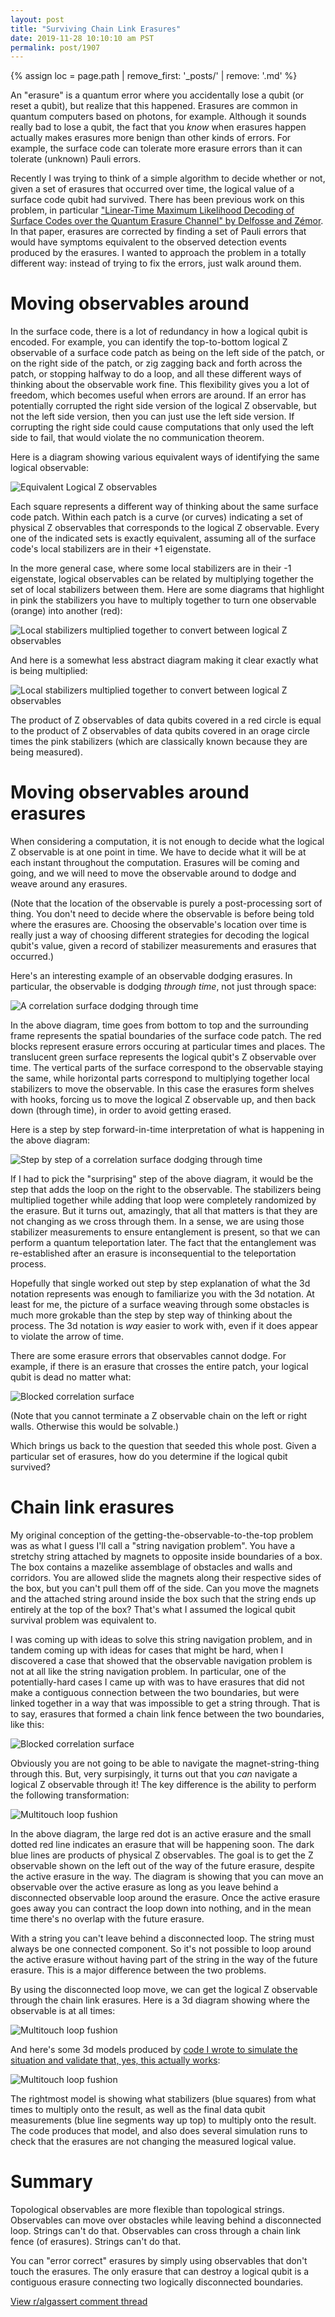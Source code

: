 ```yaml
---
layout: post
title: "Surviving Chain Link Erasures"
date: 2019-11-28 10:10:10 am PST
permalink: post/1907
---
```


{% assign loc = page.path | remove_first: '_posts/' | remove: '.md' %}

An "erasure" is a quantum error where you accidentally lose a qubit (or reset a qubit), but realize that this happened.
Erasures are common in quantum computers based on photons, for example.
Although it sounds really bad to lose a qubit, the fact that you *know* when erasures happen actually makes erasures more benign than other kinds of errors.
For example, the surface code can tolerate more erasure errors than it can tolerate (unknown) Pauli errors.

Recently I was trying to think of a simple algorithm to decide whether or not, given a set of erasures that occurred over time, the logical value of a surface code qubit had survived.
There has been previous work on this problem, in particular ["Linear-Time Maximum Likelihood Decoding of Surface Codes over the Quantum Erasure Channel" by Delfosse and Zémor](https://arxiv.org/abs/1703.01517).
In that paper, erasures are corrected by finding a set of Pauli errors that would have symptoms equivalent to the observed detection events produced by the erasures.
I wanted to approach the problem in a totally different way: instead of trying to fix the errors, just walk around them.

# Moving observables around

In the surface code, there is a lot of redundancy in how a logical qubit is encoded.
For example, you can identify the top-to-bottom logical Z observable of a surface code patch as being on the left side of the patch, or on the right side of the patch, or zig zagging back and forth across the patch, or stopping halfway to do a loop, and all these different ways of thinking about the observable work fine.
This flexibility gives you a lot of freedom, which becomes useful when errors are around.
If an error has potentially corrupted the right side version of the logical Z observable, but not the left side version, then you can just use the left side version.
If corrupting the right side could cause computations that only used the left side to fail, that would violate the no communication theorem.

Here is a diagram showing various equivalent ways of identifying the same logical observable:

<img src="/assets/{{ loc }}/equivalent-observables.png" title="Equivalent Logical Z observables" style="max-width: 100%"/>

Each square represents a different way of thinking about the same surface code patch.
Within each patch is a curve (or curves) indicating a set of physical Z observables that corresponds to the logical Z observable.
Every one of the indicated sets is exactly equivalent, assuming all of the surface code's local stabilizers are in their +1 eigenstate.

In the more general case, where some local stabilizers are in their -1 eigenstate, logical observables can be related by multiplying together the set of local stabilizers between them.
Here are some diagrams that highlight in pink the stabilizers you have to multiply together to turn one observable (orange) into another (red):

<img src="/assets/{{ loc }}/equivalent-observables-2.png" title="Local stabilizers multiplied together to convert between logical Z observables" style="max-width: 100%"/>

And here is a somewhat less abstract diagram making it clear exactly what is being multiplied:

<img src="/assets/{{ loc }}/equivalent-observables-3.png" title="Local stabilizers multiplied together to convert between logical Z observables" style="max-width: 100%"/>

The product of Z observables of data qubits covered in a red circle is equal to the product of Z observables of data qubits covered in an orage circle times the pink stabilizers (which are classically known because they are being measured).

# Moving observables around erasures

When considering a computation, it is not enough to decide what the logical Z observable is at one point in time.
We have to decide what it will be at each instant throughout the computation.
Erasures will be coming and going, and we will need to move the observable around to dodge and weave around any erasures.

(Note that the location of the observable is purely a post-processing sort of thing.
You don't need to decide where the observable is before being told where the erasures are.
Choosing the observable's location over time is really just a way of choosing different strategies for decoding the logical qubit's value, given a record of stabilizer measurements and erasures that occurred.)

Here's an interesting example of an observable dodging erasures.
In particular, the observable is dodging *through time*, not just through space:

<img src="/assets/{{ loc }}/time-dodge.png" title="A correlation surface dodging through time" style="max-width: 100%"/>

In the above diagram, time goes from bottom to top and the surrounding frame represents the spatial boundaries of the surface code patch.
The red blocks represent erasure errors occuring at particular times and places.
The translucent green surface represents the logical qubit's Z observable over time.
The vertical parts of the surface correspond to the observable staying the same, while horizontal parts correspond to multiplying together local stabilizers to move the observable.
In this case the erasures form shelves with hooks, forcing us to move the logical Z observable up, and then back down (through time), in order to avoid getting erased.

Here is a step by step forward-in-time interpretation of what is happening in the above diagram:

<img src="/assets/{{ loc }}/time-dodge-slices.png" title="Step by step of a correlation surface dodging through time" style="max-width: 100%"/>

If I had to pick the "surprising" step of the above diagram, it would be the step that adds the loop on the right to the observable.
The stabilizers being multiplied together while adding that loop were completely randomized by the erasure.
But it turns out, amazingly, that all that matters is that they are not changing as we cross through them.
In a sense, we are using those stabilizer measurements to ensure entanglement is present, so that we can perform a quantum teleportation later.
The fact that the entanglement was re-established after an erasure is inconsequential to the teleportation process.

Hopefully that single worked out step by step explanation of what the 3d notation represents was enough to familiarize you with the 3d notation.
At least for me, the picture of a surface weaving through some obstacles is much more grokable than the step by step way of thinking about the process.
The 3d notation is *way* easier to work with, even if it does appear to violate the arrow of time.

There are some erasure errors that observables cannot dodge.
For example, if there is an erasure that crosses the entire patch, your logical qubit is dead no matter what:

<img src="/assets/{{ loc }}/blocked.png" title="Blocked correlation surface" style="max-width: 100%"/>

(Note that you cannot terminate a Z observable chain on the left or right walls.
Otherwise this would be solvable.)

Which brings us back to the question that seeded this whole post.
Given a particular set of erasures, how do you determine if the logical qubit survived?


# Chain link erasures

My original conception of the getting-the-observable-to-the-top problem was as what I guess I'll call a "string navigation problem".
You have a stretchy string attached by magnets to opposite inside boundaries of a box.
The box contains a mazelike assemblage of obstacles and walls and corridors.
You are allowed slide the magnets along their respective sides of the box, but you can't pull them off of the side.
Can you move the magnets and the attached string around inside the box such that the string ends up entirely at the top of the box?
That's what I assumed the logical qubit survival problem was equivalent to.

I was coming up with ideas to solve this string navigation problem, and in tandem coming up with ideas for cases that might be hard, when I discovered a case that showed that the observable navigation problem is not at all like the string navigation problem.
In particular, one of the potentially-hard cases I came up with was to have erasures that did not make a contiguous connection between the two boundaries, but were linked together in a way that was impossible to get a string through.
That is to say, erasures that formed a chain link fence between the two boundaries, like this:

<img src="/assets/{{ loc }}/chain-links.png" title="Blocked correlation surface" style="max-width: 100%"/>

Obviously you are not going to be able to navigate the magnet-string-thing through this.
But, very surpisingly, it turns out that you *can* navigate a logical Z observable through it!
The key difference is the ability to perform the following transformation:

<img src="/assets/{{ loc }}/key-transform.png" title="Multitouch loop fushion" style="max-width: 100%"/>

In the above diagram, the large red dot is an active erasure and the small dotted red line indicates an erasure that will be happening soon.
The dark blue lines are products of physical Z observables.
The goal is to get the Z observable shown on the left out of the way of the future erasure, despite the active erasure in the way.
The diagram is showing that you can move an observable over the active erasure as long as you leave behind a disconnected observable loop around the erasure.
Once the active erasure goes away you can contract the loop down into nothing, and in the mean time there's no overlap with the future erasure.

With a string you can't leave behind a disconnected loop.
The string must always be one connected component.
So it's not possible to loop around the active erasure without having part of the string in the way of the future erasure.
This is a major difference between the two problems.

By using the disconnected loop move, we can get the logical Z observable through the chain link erasures.
Here is a 3d diagram showing where the observable is at all times:

<img src="/assets/{{ loc }}/sketchup-survive.png" title="Multitouch loop fushion" style="max-width: 100%"/>

And here's some 3d models produced by [code I wrote to simulate the situation and validate that, yes, this actually works](https://github.com/Strilanc/linked-chain-erasure-survival):

<img src="/assets/{{ loc }}/3d-survive.png" title="Multitouch loop fushion" style="max-width: 100%"/>

The rightmost model is showing what stabilizers (blue squares) from what times to multiply onto the result, as well as the final data qubit measurements (blue line segments way up top) to multiply onto the result.
The code produces that model, and also does several simulation runs to check that the erasures are not changing the measured logical value.


# Summary

Topological observables are more flexible than topological strings.
Observables can move over obstacles while leaving behind a disconnected loop.
Strings can't do that.
Observables can cross through a chain link fence (of erasures).
Strings can't do that.

You can "error correct" erasures by simply using observables that don't touch the erasures.
The only erasure that can destroy a logical qubit is a contiguous erasure connecting two logically disconnected boundaries.

[View r/algassert comment thread](https://reddit.com/r/algassert/comments/e4bmy1/comment_thread_surviving_chain_link_erasures/)
